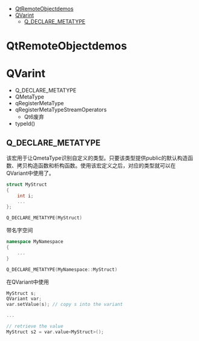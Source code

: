 - [QtRemoteObjectdemos](#qtremoteobjectdemos)
- [QVarint](#qvarint)
  - [Q\_DECLARE\_METATYPE](#q_declare_metatype)

# QtRemoteObjectdemos

# QVarint

- Q_DECLARE_METATYPE
- QMetaType
- qRegisterMetaType
- qRegisterMetaTypeStreamOperators
  - Qt6废弃
- typeId()
  
## Q_DECLARE_METATYPE
该宏用于让QmetaType识别自定义的类型。只要该类型提供public的默认构造函数、拷贝构造函数和析构函数。使用该宏定义之后，对应的类型就可以在QVariant中使用了。

```C++
struct MyStruct
{
    int i;
    ...
};

Q_DECLARE_METATYPE(MyStruct)
```

带名字空间
```C++
namespace MyNamespace
{
    ...
}

Q_DECLARE_METATYPE(MyNamespace::MyStruct)
```
在QVariant中使用
```C++
MyStruct s;
QVariant var;
var.setValue(s); // copy s into the variant

...

// retrieve the value
MyStruct s2 = var.value<MyStruct>();
```

